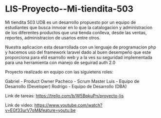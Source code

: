 # LIS-Proyecto--Mi-tiendita-503

Mi tiendita 503 UDB es  un desarrollo propuesto por un equipo de estudiantes que busca innvoar en lo que la catalogacion y administracion de los diferentes productos que una tienda conlleva, desde las ventas, reportes, administracion de usarios entre otros.

Nuestra aplicacion esta desarrollada con un lenguaje de programacion php y hacemos uso del framework laravel dado al buen desempeño que este proporciona para eld esarrollo web y a la ves su seguridad implementada para una herramienta con manejo de seguirad auth 2.0


Proyecto realizado en equipo con las siguietens roles:

Gabriel - Product Owner Pacheco - Scrum Master Luis - Equipo de Desarrollo (Developer) Rodrigo - Equipo de Desarrollo (DBA)

Link de tareas: https://trello.com/b/W5BpkuPn/proyecto-lis

Link de video: https://www.youtube.com/watch?v=EGf33urV7oM&feature=youtu.be
